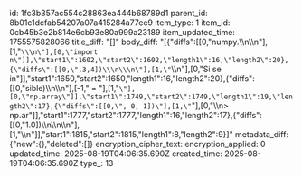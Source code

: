 id: 1fc3b357ac554c28863ea444b68789d1
parent_id: 8b01c1dcfab54207a07a415284a77ee9
item_type: 1
item_id: 0cb45b3e2b814e6cb93e80a999a23189
item_updated_time: 1755575828066
title_diff: "[]"
body_diff: "[{\"diffs\":[[0,\"numpy.\\\n\\\n\"],[1,\"```\\\n\"],[0,\"import n\"]],\"start1\":1602,\"start2\":1602,\"length1\":16,\"length2\":20},{\"diffs\":[[0,\",3,4])\\\n\\\n\"],[1,\"```\\\n\"],[0,\"Si se in\"]],\"start1\":1650,\"start2\":1650,\"length1\":16,\"length2\":20},{\"diffs\":[[0,\"sible)\\\n\\\n\"],[-1,\" = \"],[1,\"`\"],[0,\"np.array\"]],\"start1\":1749,\"start2\":1749,\"length1\":19,\"length2\":17},{\"diffs\":[[0,\", 0, 1])\"],[1,\"`\"],[0,\"\\\n> np.ar\"]],\"start1\":1777,\"start2\":1777,\"length1\":16,\"length2\":17},{\"diffs\":[[0,\"1.0])\\\n\\\n\\\n\"],[1,\"\\\n\"]],\"start1\":1815,\"start2\":1815,\"length1\":8,\"length2\":9}]"
metadata_diff: {"new":{},"deleted":[]}
encryption_cipher_text: 
encryption_applied: 0
updated_time: 2025-08-19T04:06:35.690Z
created_time: 2025-08-19T04:06:35.690Z
type_: 13